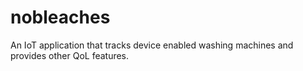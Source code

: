 # nobleaches
An IoT application that tracks device enabled washing machines and provides other QoL features.
